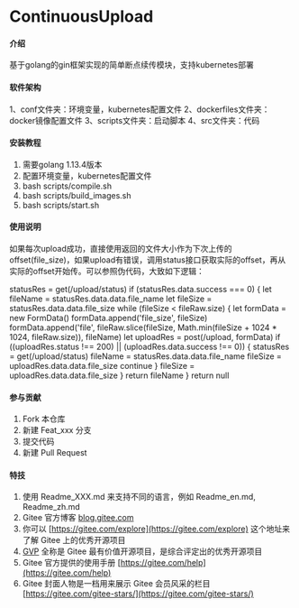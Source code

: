 # ContinuousUpload

#### 介绍
基于golang的gin框架实现的简单断点续传模块，支持kubernetes部署

#### 软件架构
1、conf文件夹：环境变量，kubernetes配置文件
2、dockerfiles文件夹：docker镜像配置文件
3、scripts文件夹：启动脚本
4、src文件夹：代码

#### 安装教程

1.  需要golang 1.13.4版本
2.  配置环境变量，kubernetes配置文件
3.  bash scripts/compile.sh
4.  bash scripts/build_images.sh
5.  bash scripts/start.sh

#### 使用说明

如果每次upload成功，直接使用返回的文件大小作为下次上传的offset(file_size)，如果upload有错误，调用status接口获取实际的offset，再从实际的offset开始传。可以参照伪代码，大致如下逻辑：

statusRes = get(/upload/status)
if (statusRes.data.success === 0) {
    let fileName = statusRes.data.data.file_name
    let fileSize = statusRes.data.data.file_size
    while (fileSize < fileRaw.size) {
      let formData = new FormData()
      formData.append('file_size', fileSize)
      formData.append('file', fileRaw.slice(fileSize, Math.min(fileSize + 1024 * 1024, fileRaw.size)), fileName)
      let uploadRes = post(/upload, formData)
      if ((uploadRes.status !== 200) || (uploadRes.data.success !== 0)) {
        statusRes = get(/upload/status)
        fileName = statusRes.data.data.file_name
        fileSize = uploadRes.data.data.file_size
        continue
      }
      fileSize = uploadRes.data.data.file_size
    }
    return fileName
  }
  return null

#### 参与贡献

1.  Fork 本仓库
2.  新建 Feat_xxx 分支
3.  提交代码
4.  新建 Pull Request


#### 特技

1.  使用 Readme\_XXX.md 来支持不同的语言，例如 Readme\_en.md, Readme\_zh.md
2.  Gitee 官方博客 [blog.gitee.com](https://blog.gitee.com)
3.  你可以 [https://gitee.com/explore](https://gitee.com/explore) 这个地址来了解 Gitee 上的优秀开源项目
4.  [GVP](https://gitee.com/gvp) 全称是 Gitee 最有价值开源项目，是综合评定出的优秀开源项目
5.  Gitee 官方提供的使用手册 [https://gitee.com/help](https://gitee.com/help)
6.  Gitee 封面人物是一档用来展示 Gitee 会员风采的栏目 [https://gitee.com/gitee-stars/](https://gitee.com/gitee-stars/)
